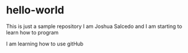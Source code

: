 # hello-world
This is just a sample repository
I am Joshua Salcedo and I am starting to learn how to program

I am learning how to use gitHub
